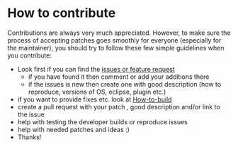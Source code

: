 # How to contribute

Contributions are always very much appreciated. However, to make sure the process of accepting patches goes smoothly for everyone (especially for the maintainer), you should try to follow these few simple guidelines when you contribute:

- Look first if you can find the [issues or feature request](https://github.com/anb0s/YAFMT/issues)
  - if you have found it then comment or add your additions there
  - if the issues is new then create one with good description (how to reproduce, versions of OS, eclipse, plugin etc.)
- if you want to provide fixes etc. look at [How-to-build](https://github.com/anb0s/YAFMT/wiki/How-to-build)
- create a pull request with your patch , good description and/or link to the issue
- help with testing the developer builds or reproduce issues
- help with needed patches and ideas :)
- Thanks!

